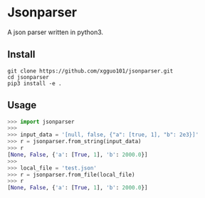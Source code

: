 # Jsonparser
A json parser written in python3.

## Install
```commandline
git clone https://github.com/xgguo101/jsonparser.git
cd jsonparser
pip3 install -e .
```

## Usage
```python
>>> import jsonparser
>>>
>>> input_data = '[null, false, {"a": [true, 1], "b": 2e3}]'
>>> r = jsonparser.from_string(input_data)
>>> r
[None, False, {'a': [True, 1], 'b': 2000.0}]
>>>
>>> local_file = 'test.json'
>>> r = jsonparser.from_file(local_file)
>>> r
[None, False, {'a': [True, 1], 'b': 2000.0}]
```
